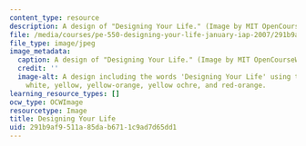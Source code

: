 ```yaml
---
content_type: resource
description: A design of "Designing Your Life." (Image by MIT OpenCourseWare.)
file: /media/courses/pe-550-designing-your-life-january-iap-2007/291b9af9511a85dab6711c9ad7d65dd1_pe-550iap07-th.jpg
file_type: image/jpeg
image_metadata:
  caption: A design of "Designing Your Life." (Image by MIT OpenCourseWare.)
  credit: ''
  image-alt: A design including the words 'Designing Your Life' using the colors black,
    white, yellow, yellow-orange, yellow ochre, and red-orange.
learning_resource_types: []
ocw_type: OCWImage
resourcetype: Image
title: Designing Your Life
uid: 291b9af9-511a-85da-b671-1c9ad7d65dd1
---
```


